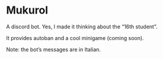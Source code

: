 # MukuroI

A discord bot. Yes, I made it thinking about the “16th student”.

It provides autoban and a cool minigame (coming soon).

Note: the bot’s messages are in Italian.

